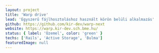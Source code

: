 ```yaml
---
layout: project
title: 'Warp drive'
lead: 'Egyszerű fájlhosztoláshoz használt körön belüli alkalmazás'
github: https://github.com/kir-dev/warp-next
website: https://warp.kir-dev.sch.bme.hu/
status: { label: 'Üzemel', color: 'green' }
techs: ['Rails', 'Active Storage', 'Bulma']
featuredImage: null
---
```

